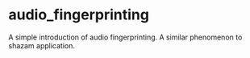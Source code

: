 # audio_fingerprinting
 A simple introduction of audio fingerprinting. A similar phenomenon to shazam application.
